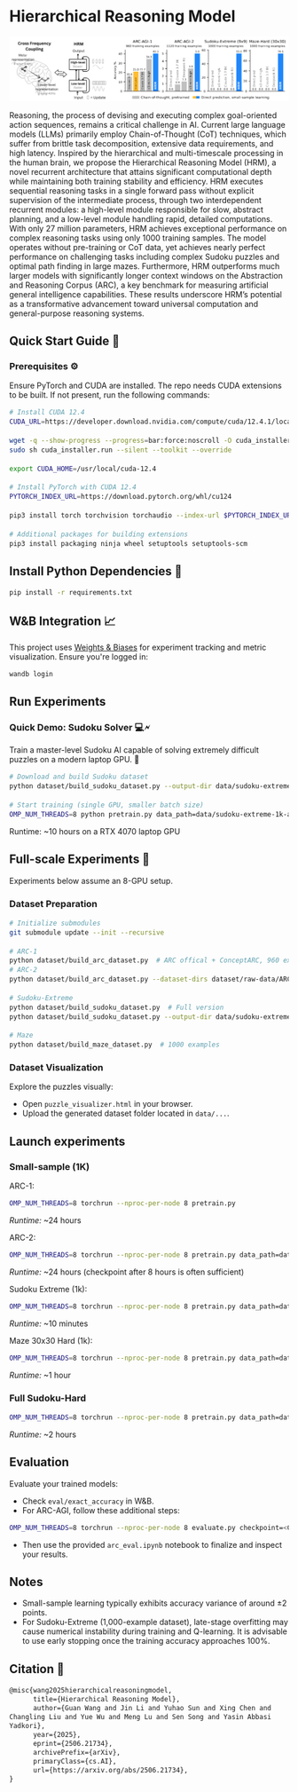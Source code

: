 # Hierarchical Reasoning Model

![](./assets/hrm.png)

Reasoning, the process of devising and executing complex goal-oriented action sequences, remains a critical challenge in AI.
Current large language models (LLMs) primarily employ Chain-of-Thought (CoT) techniques, which suffer from brittle task decomposition, extensive data requirements, and high latency. Inspired by the hierarchical and multi-timescale processing in the human brain, we propose the Hierarchical Reasoning Model (HRM), a novel recurrent architecture that attains significant computational depth while maintaining both training stability and efficiency.
HRM executes sequential reasoning tasks in a single forward pass without explicit supervision of the intermediate process, through two interdependent recurrent modules: a high-level module responsible for slow, abstract planning, and a low-level module handling rapid, detailed computations. With only 27 million parameters, HRM achieves exceptional performance on complex reasoning tasks using only 1000 training samples. The model operates without pre-training or CoT data, yet achieves nearly perfect performance on challenging tasks including complex Sudoku puzzles and optimal path finding in large mazes.
Furthermore, HRM outperforms much larger models with significantly longer context windows on the Abstraction and Reasoning Corpus (ARC), a key benchmark for measuring artificial general intelligence capabilities.
These results underscore HRM’s potential as a transformative advancement toward universal computation and general-purpose reasoning systems.

## Quick Start Guide 🚀

### Prerequisites ⚙️

Ensure PyTorch and CUDA are installed. The repo needs CUDA extensions to be built. If not present, run the following commands:

```bash
# Install CUDA 12.4
CUDA_URL=https://developer.download.nvidia.com/compute/cuda/12.4.1/local_installers/cuda_12.4.1_550.54.15_linux.run

wget -q --show-progress --progress=bar:force:noscroll -O cuda_installer.run $CUDA_URL
sudo sh cuda_installer.run --silent --toolkit --override

export CUDA_HOME=/usr/local/cuda-12.4 

# Install PyTorch with CUDA 12.4
PYTORCH_INDEX_URL=https://download.pytorch.org/whl/cu124

pip3 install torch torchvision torchaudio --index-url $PYTORCH_INDEX_URL

# Additional packages for building extensions
pip3 install packaging ninja wheel setuptools setuptools-scm
```

## Install Python Dependencies 🐍

```bash
pip install -r requirements.txt
```

## W&B Integration 📈

This project uses [Weights & Biases](https://wandb.ai/) for experiment tracking and metric visualization. Ensure you're logged in:

```bash
wandb login
```

## Run Experiments

### Quick Demo: Sudoku Solver 💻🗲

Train a master-level Sudoku AI capable of solving extremely difficult puzzles on a modern laptop GPU. 🧩

```bash
# Download and build Sudoku dataset
python dataset/build_sudoku_dataset.py --output-dir data/sudoku-extreme-1k-aug-1000  --subsample-size 1000 --num-aug 1000

# Start training (single GPU, smaller batch size)
OMP_NUM_THREADS=8 python pretrain.py data_path=data/sudoku-extreme-1k-aug-1000 epochs=20000 eval_interval=2000 global_batch_size=384 lr=7e-5 puzzle_emb_lr=7e-5 weight_decay=1.0 puzzle_emb_weight_decay=1.0
```

Runtime: ~10 hours on a RTX 4070 laptop GPU

## Full-scale Experiments 🔵

Experiments below assume an 8-GPU setup.

### Dataset Preparation

```bash
# Initialize submodules
git submodule update --init --recursive

# ARC-1
python dataset/build_arc_dataset.py  # ARC offical + ConceptARC, 960 examples
# ARC-2
python dataset/build_arc_dataset.py --dataset-dirs dataset/raw-data/ARC-AGI-2/data --output-dir data/arc-2-aug-1000  # ARC-2 official, 1120 examples

# Sudoku-Extreme
python dataset/build_sudoku_dataset.py  # Full version
python dataset/build_sudoku_dataset.py --output-dir data/sudoku-extreme-1k-aug-1000  --subsample-size 1000 --num-aug 1000  # 1000 examples

# Maze
python dataset/build_maze_dataset.py  # 1000 examples
```

### Dataset Visualization

Explore the puzzles visually:

* Open `puzzle_visualizer.html` in your browser.
* Upload the generated dataset folder located in `data/...`.

## Launch experiments

### Small-sample (1K)

ARC-1:

```bash
OMP_NUM_THREADS=8 torchrun --nproc-per-node 8 pretrain.py 
```

*Runtime:* ~24 hours

ARC-2:

```bash
OMP_NUM_THREADS=8 torchrun --nproc-per-node 8 pretrain.py data_path=data/arc-2-aug-1000
```

*Runtime:* ~24 hours (checkpoint after 8 hours is often sufficient)

Sudoku Extreme (1k):

```bash
OMP_NUM_THREADS=8 torchrun --nproc-per-node 8 pretrain.py data_path=data/sudoku-extreme-1k-aug-1000 epochs=20000 eval_interval=2000 lr=1e-4 puzzle_emb_lr=1e-4 weight_decay=1.0 puzzle_emb_weight_decay=1.0
```

*Runtime:* ~10 minutes

Maze 30x30 Hard (1k):

```bash
OMP_NUM_THREADS=8 torchrun --nproc-per-node 8 pretrain.py data_path=data/maze-30x30-hard-1k epochs=20000 eval_interval=2000 lr=1e-4 puzzle_emb_lr=1e-4 weight_decay=1.0 puzzle_emb_weight_decay=1.0
```

*Runtime:* ~1 hour

### Full Sudoku-Hard

```bash
OMP_NUM_THREADS=8 torchrun --nproc-per-node 8 pretrain.py data_path=data/sudoku-hard-full epochs=100 eval_interval=10 lr_min_ratio=0.1 global_batch_size=2304 lr=3e-4 puzzle_emb_lr=3e-4 weight_decay=0.1 puzzle_emb_weight_decay=0.1 arch.loss.loss_type=softmax_cross_entropy arch.L_cycles=8 arch.halt_max_steps=8 arch.pos_encodings=learned
```

*Runtime:* ~2 hours

## Evaluation

Evaluate your trained models:

* Check `eval/exact_accuracy` in W&B.
* For ARC-AGI, follow these additional steps:

```bash
OMP_NUM_THREADS=8 torchrun --nproc-per-node 8 evaluate.py checkpoint=<CHECKPOINT_PATH>
```

* Then use the provided `arc_eval.ipynb` notebook to finalize and inspect your results.

## Notes

 - Small-sample learning typically exhibits accuracy variance of around ±2 points.
 - For Sudoku-Extreme (1,000-example dataset), late-stage overfitting may cause numerical instability during training and Q-learning. It is advisable to use early stopping once the training accuracy approaches 100%.

## Citation 📜

```
@misc{wang2025hierarchicalreasoningmodel,
      title={Hierarchical Reasoning Model}, 
      author={Guan Wang and Jin Li and Yuhao Sun and Xing Chen and Changling Liu and Yue Wu and Meng Lu and Sen Song and Yasin Abbasi Yadkori},
      year={2025},
      eprint={2506.21734},
      archivePrefix={arXiv},
      primaryClass={cs.AI},
      url={https://arxiv.org/abs/2506.21734}, 
}
```